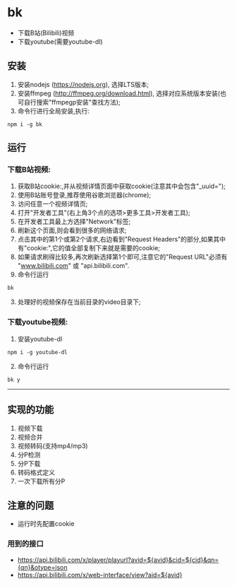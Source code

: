 # bk
* 下载B站(Bilibili)视频
* 下载youtube(需要youtube-dl)

## 安装
1. 安装nodejs (https://nodejs.org), 选择LTS版本;
2. 安装ffmpeg (http://ffmpeg.org/download.html), 选择对应系统版本安装(也可自行搜索"ffmpegp安装"查找方法);
3. 命令行进行全局安装,执行:
  ```
  npm i -g bk
  ```

## 运行
### 下载B站视频:
1. 获取B站cookie:,并从视频详情页面中获取cookie(注意其中会包含"_uuid=");
  1. 使用B站账号登录,推荐使用谷歌浏览器(chrome);
  2. 访问任意一个视频详情页;
  3. 打开"开发者工具"(右上角3个点的选项>更多工具>开发者工具);
  4. 在开发者工具最上方选择"Network"标签;
  5. 刷新这个页面,则会看到很多的网络请求;
  6. 点击其中的第1个或第2个请求,右边看到"Request Headers"的部分,如果其中有"cookie:",它的值全部复制下来就是需要的cookie;
  7. 如果请求刷得比较多,再次刷新选择第1个即可,注意它的"Request URL"必须有  "www.bilibili.com" 或 "api.bilibili.com".
2. 命令行运行
  ```
  bk
  ```
3. 处理好的视频保存在当前目录的video目录下;

### 下载youtube视频:
1. 安装youtube-dl
  ```
  npm i -g youtube-dl
  ```
2. 命令行运行
  ```
  bk y
  ```

-----

## 实现的功能
1. 视频下载
2. 视频合并
3. 视频转码(支持mp4/mp3)
4. 分P检测
5. 分P下载
6. 转码格式定义
7. 一次下载所有分P

## 注意的问题
* 运行时先配置cookie

### 用到的接口
* https://api.bilibili.com/x/player/playurl?avid=${avid}&cid=${cid}&qn={qn}&otype=json
* https://api.bilibili.com/x/web-interface/view?aid=${avid}
